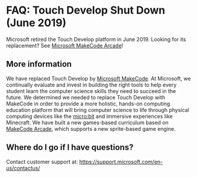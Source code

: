 # FAQ: Touch Develop Shut Down (June 2019)

Microsoft retired the Touch Develop platform in June 2019. Looking for its replacement? See [Microsoft MakeCode Arcade](https://arcade.makecode.com)!

## More information

We have replaced Touch Develop by [Microsoft MakeCode](https://www.makecode.com). At Microsoft, we continually evaluate and invest in building the right tools to help every student learn the computer science skills they need to succeed in the future. We determined we needed to replace Touch Develop with MakeCode in order to provide a more holistic, hands-on computing education platform that will bring computer science to life through physical computing devices like the [micro:bit](https://microbit.org) and immersive experiences like Minecraft. We have built a new games-based curriculum based on [MakeCode Arcade](https://arcade.makecode.com), which supports a new sprite-based game engine. 

## Where do I go if I have questions?

Contact customer support at: https://support.microsoft.com/en-us/contactus/ 


